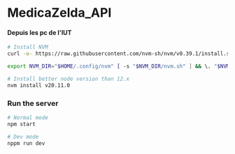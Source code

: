 # MedicaZelda_API

#### Depuis les pc de l'IUT
```bash
# Install NVM
curl -o- https://raw.githubusercontent.com/nvm-sh/nvm/v0.39.1/install.sh | bash  

export NVM_DIR="$HOME/.config/nvm" [ -s "$NVM_DIR/nvm.sh" ] && \. "$NVM_DIR/nvm.sh" [ -s "$NVM_DIR/bash_completion" ] && \. "$NVM_DIR/bash_completion"

# Install better node version than 12.x
nvm install v20.11.0
```

### Run the server 
```bash
# Normal mode
npm start

# Dev mode
nppm run dev 
```



